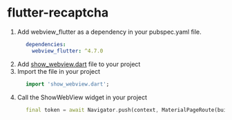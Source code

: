 # flutter-recaptcha

1. Add webview_flutter as a dependency in your pubspec.yaml file.
```yaml
      dependencies:
        webview_flutter: ^4.7.0
```
2. Add [show_webview.dart](https://github.com/Grow90/flutter-recaptcha/blob/main/lib/show_webview.dart) file to your project
3. Import the file in your project
```dart
      import 'show_webview.dart';
```
4. Call the ShowWebView widget in your project
```dart
      final token = await Navigator.push(context, MaterialPageRoute(builder: (_) => ShowWebView()));
```

